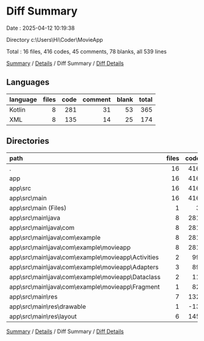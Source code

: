 # Diff Summary

Date : 2025-04-12 10:19:38

Directory c:\\Users\\Hi\\Coder\\MovieApp

Total : 16 files,  416 codes, 45 comments, 78 blanks, all 539 lines

[Summary](results.md) / [Details](details.md) / Diff Summary / [Diff Details](diff-details.md)

## Languages
| language | files | code | comment | blank | total |
| :--- | ---: | ---: | ---: | ---: | ---: |
| Kotlin | 8 | 281 | 31 | 53 | 365 |
| XML | 8 | 135 | 14 | 25 | 174 |

## Directories
| path | files | code | comment | blank | total |
| :--- | ---: | ---: | ---: | ---: | ---: |
| . | 16 | 416 | 45 | 78 | 539 |
| app | 16 | 416 | 45 | 78 | 539 |
| app\\src | 16 | 416 | 45 | 78 | 539 |
| app\\src\\main | 16 | 416 | 45 | 78 | 539 |
| app\\src\\main (Files) | 1 | 3 | 0 | 0 | 3 |
| app\\src\\main\\java | 8 | 281 | 31 | 53 | 365 |
| app\\src\\main\\java\\com | 8 | 281 | 31 | 53 | 365 |
| app\\src\\main\\java\\com\\example | 8 | 281 | 31 | 53 | 365 |
| app\\src\\main\\java\\com\\example\\movieapp | 8 | 281 | 31 | 53 | 365 |
| app\\src\\main\\java\\com\\example\\movieapp\\Activities | 2 | 99 | 5 | 14 | 118 |
| app\\src\\main\\java\\com\\example\\movieapp\\Adapters | 3 | 89 | 0 | 17 | 106 |
| app\\src\\main\\java\\com\\example\\movieapp\\Dataclass | 2 | 11 | 0 | 2 | 13 |
| app\\src\\main\\java\\com\\example\\movieapp\\Fragment | 1 | 82 | 26 | 20 | 128 |
| app\\src\\main\\res | 7 | 132 | 14 | 25 | 171 |
| app\\src\\main\\res\\drawable | 1 | -13 | 0 | 0 | -13 |
| app\\src\\main\\res\\layout | 6 | 145 | 14 | 25 | 184 |

[Summary](results.md) / [Details](details.md) / Diff Summary / [Diff Details](diff-details.md)